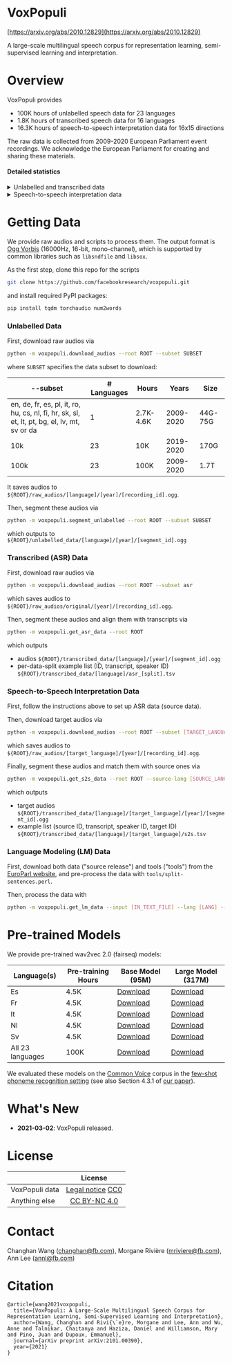  VoxPopuli
=====
[https://arxiv.org/abs/2010.12829](https://arxiv.org/abs/2010.12829)

A large-scale multilingual speech corpus for representation learning, semi-supervised learning and interpretation.

# Overview

VoxPopuli provides 
- 100K hours of unlabelled speech data for 23 languages
- 1.8K hours of transcribed speech data for 16 languages
- 16.3K hours of speech-to-speech interpretation data for 16x15 directions

The raw data is collected from 2009-2020 European Parliament event recordings. 
We acknowledge the European Parliament for creating and sharing these materials.

#### Detailed statistics

<details><summary>Unlabelled and transcribed data</summary><p>

| Language | Code | Unlabelled Hours | Transcribed Hours | Transcribed Speakers | Transcribed Tokens | LM Tokens |
|---|---|---|---|---|---|---|
| English | En | 4.5K | 543 | 1313 | 4.8M | 60.0M |
| German | De | 4.5K | 282 | 531 | 2.3M | 49.8M |
| French | Fr | 4.5K | 211 | 534 | 2.1M | 58.6M |
| Spanish | Es | 4.4K | 166 | 305 | 1.6M | 57.3M |
| Polish | Pl | 4.5K | 111 | 282 | 802K | 7.6M |  
| Italian | It | 4.6K | 91 | 306 | 757K | 52.0M |
| Romanian | Ro | 4.5K | 89 | 164 | 739K | 10.3M |
| Hungarian | Hu | 4.4K | 63 | 143 | 431K | 12.9M |
| Czech | Cs | 4.5K | 62 | 138 | 461K | 13.5M |
| Dutch | Nl | 4.5K | 53 | 221 | 488K | 54.6M |
| Finnish | Fi | 4.4K | 27 | 84 | 160K | 34.5M |
| Croatian | Hr | 2.7K | 43 | 83 | 337K | 347K |
| Slovak | Sk | 4.4K | 35 | 96 | 270K | 13.3M | 
| Slovene | Sl | 4.4K | 10 | 45 | 76K | 12.6M |
| Estonian | Et | 4.3K | 3 | 29 | 18K | 11.3M |
| Lithuanian | Lt | 4.3K | 2 | 21 | 10K | 11.5M |
| Portuguese | Pt | 4.4K | - | - | - | - |
| Bulgarian | Bg | 4.3K | - | - | - | - |
| Greek | El | 4.4K | - | - | - | - | 
| Latvian | Lv | 4.4K | - | - | - | - |
| Maltese | Mt | 4.4K | - | - | - | - |
| Swedish | Sv | 4.5K | - | - | - | - |
| Danish | Da | 4.3K | - | - | - | - |
| Total | | 100K | 1791 | 4295 | 15.3M | 460.1M |

</p></details>

<details><summary>Speech-to-speech interpretation data</summary><p>

| Source/Target | En | De | Fr | Es | Pl | It | Ro | Hu | Cs | Nl | Fi | Sk | Sl | Lt | Da | Total |
|---|---|---|---|---|---|---|---|---|---|---|---|---|---|---|---|---|
| En | - | 426 | 374 | 401 | 407  | 426 | 431 | 359 | 401 | 375 | 417 |  406 | 410 | 378 | 344 | 5.6K |
| De | 171 | - | 171 | 184 | 203 | 201 | 189 | 195 | 203 | 186 | 206 |  198 | 207 | 158 | 169 | 2.6K |
| Fr | 154 | 173 | - | 170 | 164 | 185 | 186 | 137 | 162 | 149 | 161 |  160 | 149 | 133 | 126 | 2.2K |
| Es | 119 | 129 | 121 | - | 114 | 140 | 124 | 90 | 114 | 110 | 121 |  111 | 105 | 82 | 83 | 1.6K |
| Pl | 62 | 62 | 48 | 50 | - | 63 | 53 | 42 | 64 | 42 | 54 | 60 | 56 | 50 | 32 | 738 |
| It | 58 | 67 | 61 | 69 | 65 | - | 68 | 56 | 61 | 57 | 64 | 60 | 64 | 49 | 54 | 853 |
| Ro | 55 | 54 | 52 | 53 | 46 | 56 | - | 37 | 47 | 41 | 46 | 48 | 44 | 37 | 27 | 643 |
| Hu | 28 | 36 | 23 | 25 | 29 | 29 | 27 | - | 26 | 20 | 31 | 28 | 26 | 21 | 17 | 366 |
| Cs | 37 | 34 | 27 | 29 | 36 | 31 | 31 | 23 | - | 23 | 30 | 54 | 30 | 26 | 17 | 428 |
| Nl | 28 | 40 | 30 | 26 | 26 | 35 | 23 | 24 | 25 | - | 31 | 24 | 22 | 19 | 24 | 377 |
| Fi | 14 | 17 | 13 | 12 | 13 | 12 | 13 | 12 | 12 | 10 | - | 14 | 12 | 11 | 9 | 174 |
| Hr | 31 | 27 | 24 | 24 | 28 | 28 | 26 | 23 | 26 | 22 | 26 | 28 | 38 | 22 | 20 | 393 |
| Sk | 20 | 22 | 13 | 14 | 19 | 16 | 16 | 14 | 31 | 13 | 16 | - | 17 | 13 | 10 | 234 |
| Sl | 5 | 6 | 4 | 5 | 5 | 6 | 5 | 4 | 5 | 4 | 5 | 6 | - | 4 | 3 | 67 |
| Et | 2 | 1 | 1 | 1 | 1 | 1 | 1 | 1 | 1 | 1 | 1 | 1 | 1 | 1 | 1 | 16 |
| Lt | 1 | 1 | 1 | 1 | 1 | 1 | 1 | 1 | 1 | 1 | 1 | 1 | 1 | - | 0 | 13 |
| Total | 785 | 1.1K | 963 | 1.1K | 1.2K | 1.2K | 1.2K | 1.0K | 1.2K | 1.1K | 1.2K | 1.2K | 1.2K | 1.0K | 936 | 16.3K |

</p></details>

# Getting Data
We provide raw audios and scripts to process them. The output format 
is [Ogg Vorbis](https://en.wikipedia.org/wiki/Vorbis) (16000Hz, 16-bit, mono-channel), 
which is supported by common libraries such as `libsndfile` and `libsox`.

As the first step, clone this repo for the scripts
```bash
git clone https://github.com/facebookresearch/voxpopuli.git
```
and install required PyPI packages:
```bash
pip install tqdm torchaudio num2words
```


### Unlabelled Data
First, download raw audios via
```bash
python -m voxpopuli.download_audios --root ROOT --subset SUBSET
```
where `SUBSET` specifies the data subset to download:

|  --subset | # Languages | Hours | Years | Size | 
|---|---|---|---|---|
| en, de, fr, es, pl, it, ro, hu, cs, nl, fi, hr, sk, sl, et, lt, pt, bg, el, lv, mt, sv or da | 1 | 2.7K-4.6K | 2009-2020 | 44G-75G |
| 10k | 23 | 10K | 2019-2020 | 170G |
| 100k | 23 | 100K | 2009-2020 | 1.7T |
It saves audios to `${ROOT}/raw_audios/[language]/[year]/[recording_id].ogg`.

Then, segment these audios via
```bash
python -m voxpopuli.segment_unlabelled --root ROOT --subset SUBSET
```
which outputs to `${ROOT}/unlabelled_data/[language]/[year]/[segment_id].ogg`

### Transcribed (ASR) Data
First, download raw audios via
```bash
python -m voxpopuli.download_audios --root ROOT --subset asr
```
which saves audios to `${ROOT}/raw_audios/original/[year]/[recording_id].ogg`.

Then, segment these audios and align them with transcripts via
```bash
python -m voxpopuli.get_asr_data --root ROOT
```
which outputs
- audios `${ROOT}/transcribed_data/[language]/[year]/[segment_id].ogg`
- per-data-split example list (ID, transcript, speaker ID) `${ROOT}/transcribed_data/[language]/asr_[split].tsv` 

### Speech-to-Speech Interpretation Data
First, follow the instructions above to set up ASR data (source data).

Then, download target audios via
```bash
python -m voxpopuli.download_audios --root ROOT --subset [TARGET_LANGUAGE]
```
which saves audios to `${ROOT}/raw_audios/[target_language]/[year]/[recording_id].ogg`.

Finally, segment these audios and match them with source ones via
```bash
python -m voxpopuli.get_s2s_data --root ROOT --source-lang [SOURCE_LANGUAGE] --target-lang [TARGET_LANGUAGE]
```
which outputs
- target audios `${ROOT}/transcribed_data/[language]/[target_language]/[year]/[segment_id].ogg`
- example list (source ID, transcript, speaker ID, target ID) `${ROOT}/transcribed_data/[language]/[target_language]/s2s.tsv`

### Language Modeling (LM) Data
First, download both data ("source release") and tools ("tools") from the [EuroParl website](https://www.statmt.org/europarl/),
and pre-process the data with `tools/split-sentences.perl`.

Then, process the data with
```bash
python -m voxpopuli.get_lm_data --input [IN_TEXT_FILE] --lang [LANG] --output [OUT_TEXT_FILE]
```

#  Pre-trained Models
We provide pre-trained wav2vec 2.0 (fairseq) models:

| Language(s) | Pre-training Hours | Base Model (95M) |  Large Model (317M) |
|---|---|---|---|
| Es | 4.5K | [Download](s3://dl.fbaipublicfiles.com/voxpopuli/models/wav2vec2_base_es.pt) | [Download](s3://dl.fbaipublicfiles.com/voxpopuli/models/wav2vec2_large_es.pt) |
| Fr | 4.5K | [Download](s3://dl.fbaipublicfiles.com/voxpopuli/models/wav2vec2_base_fr.pt) | [Download](s3://dl.fbaipublicfiles.com/voxpopuli/models/wav2vec2_large_fr.pt) |
| It | 4.5K | [Download](s3://dl.fbaipublicfiles.com/voxpopuli/models/wav2vec2_base_it.pt) | [Download](s3://dl.fbaipublicfiles.com/voxpopuli/models/wav2vec2_large_it.pt) |
| Nl | 4.5K | [Download](s3://dl.fbaipublicfiles.com/voxpopuli/models/wav2vec2_base_nl.pt) | [Download](s3://dl.fbaipublicfiles.com/voxpopuli/models/wav2vec2_large_nl.pt) |
| Sv | 4.5K | [Download](s3://dl.fbaipublicfiles.com/voxpopuli/models/wav2vec2_base_sv.pt) | [Download](s3://dl.fbaipublicfiles.com/voxpopuli/models/wav2vec2_large_sv.pt) |
| All 23 languages | 100K | [Download](s3://dl.fbaipublicfiles.com/voxpopuli/models/wav2vec2_base_100k.pt) | [Download](s3://dl.fbaipublicfiles.com/voxpopuli/models/wav2vec2_large_100k.pt) |

We evaluated these models on the [Common Voice](https://commonvoice.mozilla.org/) corpus 
in the [few-shot phoneme recognition setting](https://github.com/facebookresearch/CPC_audio#cross-lingual-transfer) 
(see also Section 4.3.1 of [our paper](https://arxiv.org/pdf/2101.00390.pdf)).


# What's New
- __2021-03-02__: VoxPopuli released.

# License
|  | License |
| ------------- |:-------------:|
| VoxPopuli data | [Legal notice](https://www.europarl.europa.eu/legal-notice/en/) [CC0](https://creativecommons.org/share-your-work/public-domain/cc0/) |
| Anything else | [CC BY-NC 4.0](https://github.com/facebookresearch/covost/blob/master/LICENSE) |

# Contact
Changhan Wang (changhan@fb.com), Morgane Rivière (mriviere@fb.com), Ann Lee (annl@fb.com)

# Citation
```
@article{wang2021voxpopuli,
  title={VoxPopuli: A Large-Scale Multilingual Speech Corpus for Representation Learning, Semi-Supervised Learning and Interpretation},
  author={Wang, Changhan and Rivi{\`e}re, Morgane and Lee, Ann and Wu, Anne and Talnikar, Chaitanya and Haziza, Daniel and Williamson, Mary and Pino, Juan and Dupoux, Emmanuel},
  journal={arXiv preprint arXiv:2101.00390},
  year={2021}
}
```
